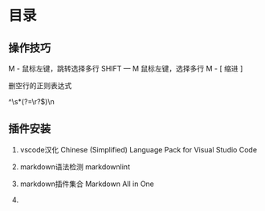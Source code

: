 # 目录

## 操作技巧

  M - 鼠标左键，跳转选择多行
  SHIFT — M 鼠标左键，选择多行
  M - [ 缩进
  ]

删空行的正则表达式

^\s*(?=\r?$)\n

## 插件安装

1. vscode汉化
   Chinese (Simplified) Language Pack for Visual Studio Code

2. markdown语法检测
   markdownlint

3. markdown插件集合
   Markdown All in One

4. 